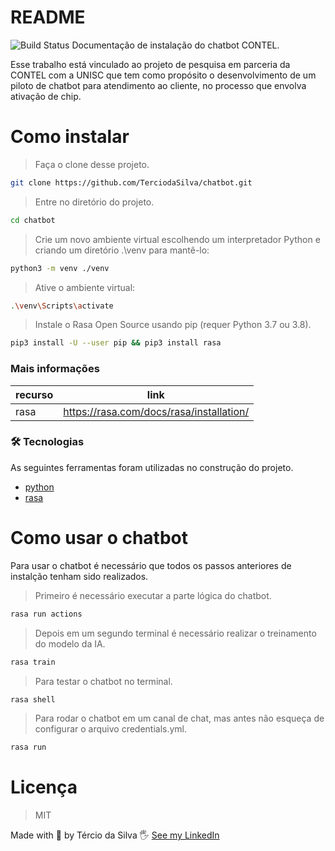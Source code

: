# README
![Build Status](https://travis-ci.org/joemccann/dillinger.svg?branch=master)
Documentação de instalação do chatbot CONTEL.

Esse trabalho está vinculado ao projeto de pesquisa em parceria da CONTEL com a UNISC que tem como propósito o desenvolvimento de um piloto de chatbot para atendimento ao cliente, no processo que envolva ativação de chip.

# Como instalar
> Faça o clone desse projeto.
```sh
git clone https://github.com/TerciodaSilva/chatbot.git
```
> Entre no diretório do projeto.
```sh
cd chatbot
```
> Crie um novo ambiente virtual escolhendo um interpretador Python e criando um diretório .\\venv para mantê-lo:
```sh
python3 -m venv ./venv
```
>Ative o ambiente virtual:
```sh
.\venv\Scripts\activate
```
>Instale o Rasa Open Source usando pip (requer Python 3.7 ou 3.8).
```sh
pip3 install -U --user pip && pip3 install rasa
```

### Mais informações
| recurso | link |
|---------|------|
| rasa | https://rasa.com/docs/rasa/installation/

### 🛠 Tecnologias
 As seguintes ferramentas foram utilizadas no construção do projeto.
- [python](https://www.python.org/)
- [rasa](https://rasa.com/)

# Como usar o chatbot
Para usar o chatbot é necessário que todos os passos anteriores de instalção tenham sido realizados.
> Primeiro é necessário executar a parte lógica do chatbot.
```sh
rasa run actions
```
> Depois em um segundo terminal é necessário realizar o treinamento do modelo da IA.
```sh
rasa train
```
> Para testar o chatbot no terminal.
```sh
rasa shell
```
> Para rodar o chatbot em um canal de chat, mas antes não esqueça de configurar o arquivo credentials.yml.
```sh
rasa run
``` 



# Licença
> MIT

Made with 🧡 by Tércio da Silva 🖐 [See my LinkedIn](https://www.linkedin.com/in/t%C3%A9rcio-da-silva-a5b385197/)
